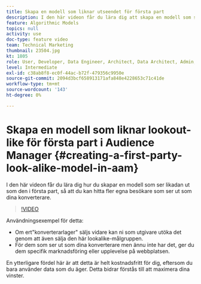 ```yaml
---
title: Skapa en modell som liknar utseendet för första part
description: I den här videon får du lära dig att skapa en modell som ser likadan ut som förstahandsvalet, så att du kan hitta fler egna besökare som ser ut som dina konverterare.
feature: Algorithmic Models
topics: null
activity: use
doc-type: feature video
team: Technical Marketing
thumbnail: 23504.jpg
kt: 1805
role: User, Developer, Data Engineer, Architect, Data Architect, Admin, Leader
level: Intermediate
exl-id: c38ab8f8-ec0f-44ac-b72f-479356c9950e
source-git-commit: 2094d3bcf658913171afa848e4228653c71c41de
workflow-type: tm+mt
source-wordcount: '143'
ht-degree: 0%

---
```


# Skapa en modell som liknar lookout-like för första part i Audience Manager {#creating-a-first-party-look-alike-model-in-aam}

I den här videon får du lära dig hur du skapar en modell som ser likadan ut som den i första part, så att du kan hitta fler egna besökare som ser ut som dina konverterare.

>[!VIDEO](https://video.tv.adobe.com/v/23504/?quality=12)

Användningsexempel för detta:

* Om ert&quot;konverterarlager&quot; säljs vidare kan ni som utgivare utöka det genom att även sälja den här lookalike-målgruppen.
* För dem som ser ut som dina konverterare men ännu inte har det, ger du dem specifik marknadsföring eller upplevelse på webbplatsen.

En ytterligare fördel här är att detta är helt kostnadsfritt för dig, eftersom du bara använder data som du äger. Detta bidrar förstås till att maximera dina vinster.
